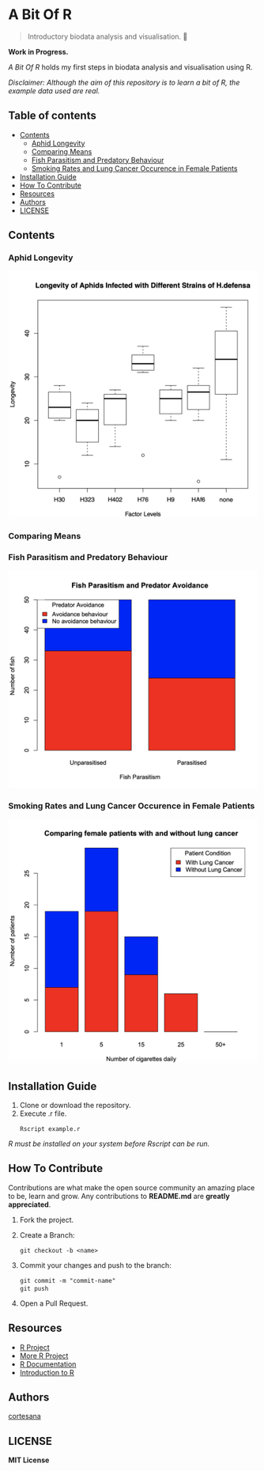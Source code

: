 # A Bit Of R

>  Introductory biodata analysis and visualisation. 🦠

**Work in Progress.**

*A Bit Of R* holds my first steps in biodata analysis and visualisation using R.

*Disclaimer: Although the aim of this repository is to learn a bit of R, the example data used are real.*

## Table of contents
- [Contents](#contents)
	- [Aphid Longevity](#aphids)
	- [Comparing Means](#means)
    - [Fish Parasitism and Predatory Behaviour](#fish)
    - [Smoking Rates and Lung Cancer Occurence in Female Patients](#smokingRatesandLungCancerFem)
- [Installation Guide](#installation)
- [How To Contribute](#contributions)
- [Resources](#resources)
- [Authors](#authors)
- [LICENSE](#license)

<a name="contents"/>

## Contents

<a name="aphids"/>

### Aphid Longevity
![Aphid Longevity boxplot](./plots/aphidLongevityboxplot.png)

<a name="means"/>

### Comparing Means

<a name="fish"/>

### Fish Parasitism and Predatory Behaviour
![Comparing Means barplot](./plots/fishParasitismandPredatorAvoidancebarplot.png)

<a name="smokingRatesandLungCancerFem"/>

### Smoking Rates and Lung Cancer Occurence in Female Patients
![Comparing Means barplot](./plots/smokingRatesandLungCancerbarplot.png)

<a name="installation"/>

## Installation Guide

1. Clone or download the repository.
2. Execute .r file.
    ```
    Rscript example.r
    ```
*R must be installed on your system before Rscript can be run.*

<a name="contributions"/>

## How To Contribute

Contributions are what make the open source community an amazing place to be, learn and grow. Any contributions to **README.md** are **greatly appreciated**.

1. Fork the project.
2. Create a Branch:
	```
	git checkout -b <name>
	```
3. Commit your changes and push to the branch:
	```
	git commit -m "commit-name"
	git push
	```

5. Open a Pull Request.

<a name="resources"/>

## Resources

- [R Project](https://www.r-project.org/help.html)
- [More R Project](https://cran.r-project.org/other-docs.html)
- [R Documentation](https://www.rdocumentation.org/)
- [Introduction to R](https://www.datamentor.io/r-programming/)

<a name="authors"/>

## Authors

[cortesana](https://twitter.com/cortesana_dev)

<a name="license"/>

## LICENSE

**MIT License**

